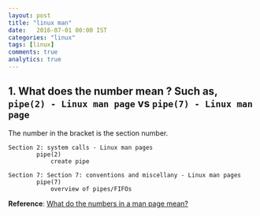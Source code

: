 ```yaml
---
layout: post
title: "linux man"
date:   2016-07-01 00:00 IST
categories: "linux"
tags: [linux]
comments: true
analytics: true
---
```


<span/>

## 1. What does the number mean ? Such as, `pipe(2) - Linux man page` vs `pipe(7) - Linux man page`

The number in the bracket is the section number.

~~~
Section 2: system calls - Linux man pages
        pipe(2)
            create pipe
~~~

~~~
Section 7: Section 7: conventions and miscellany - Linux man pages
        pipe(7)
            overview of pipes/FIFOs 
~~~

**Reference**: [What do the numbers in a man page mean?](http://unix.stackexchange.com/questions/3586/what-do-the-numbers-in-a-man-page-mean)
